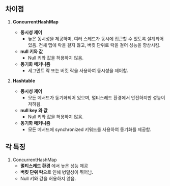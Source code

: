 

## 차이점


1. **ConcurrentHashMap**
	* **동시성 제어**
		* 높은 동시성을 제공하며, 여러 스레드가 동시에 접근할 수 있도록 설계되어있음. 전체 맵에 락을 걸지 않고, 버킷 단위로 락을 걸어 성능을 향상시킴.
	* **null 키와 값**
		* Null 키와 값을 허용하지 않음.
	* **동기화 메커니즘**
		* 세그먼트 락 또는 버킷 락을 사용하여 동시성을 제어함.

2. **Hashtable**
	* **동시성 제어**
		* 모든 메서드가 동기화되어 있으며, 멀티스레드 환경에서 안전하지만 성능이 저하됨.
	* **null key 와 값**
		* Null 키와 값을 허용하지 않음.
	* **동기화 메커니즘**
		* 모든 메서드에 synchronized 키워드를 사용하여 동기화를 제공함.


## 각 특징

1. ConcurrentHashMap
	* **멀티스레드 환경** 에서 높은 성능 제공
	* **버킷 단위 락**으로 인해 병렬성이 뛰어남.
	* Null 키와 값을 허용하지 않음.
